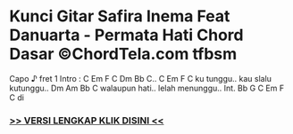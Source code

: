 
 # Kunci Gitar Safira Inema Feat Danuarta - Permata Hati Chord Dasar ©ChordTela.com tfbsm


Capo ♪ fret 1 Intro : C Em F C Dm Bb C.. C Em F C ku tunggu.. kau slalu kutunggu.. Dm Am Bb C walaupun hati.. lelah menunggu.. Int. Bb G C Em F C di

###  <a href="https://shortlighzx.web.app?sq=Kunci Gitar Safira Inema Feat Danuarta - Permata Hati Chord Dasar ©ChordTela.com"> >> VERSI LENGKAP KLIK DISINI << </a>
